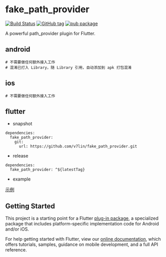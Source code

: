 # fake_path_provider

[![Build Status](https://cloud.drone.io/api/badges/v7lin/fake_path_provider/status.svg)](https://cloud.drone.io/v7lin/fake_path_provider)
[![GitHub tag](https://img.shields.io/github/tag/v7lin/fake_path_provider.svg)](https://github.com/v7lin/fake_path_provider/releases)
[![pub package](https://img.shields.io/pub/v/fake_path_provider.svg)](https://pub.dartlang.org/packages/fake_path_provider)

A powerful path_provider plugin for Flutter.

## android

````
# 不需要做任何额外接入工作
# 混淆已打入 Library，随 Library 引用，自动添加到 apk 打包混淆
````

## ios

````
# 不需要做任何额外接入工作
````

## flutter

* snapshot

````
dependencies:
  fake_path_provider:
    git:
      url: https://github.com/v7lin/fake_path_provider.git
````

* release

````
dependencies:
  fake_path_provider: ^${latestTag}
````

* example

[示例](./example/lib/main.dart)

## Getting Started

This project is a starting point for a Flutter
[plug-in package](https://flutter.io/developing-packages/),
a specialized package that includes platform-specific implementation code for
Android and/or iOS.

For help getting started with Flutter, view our 
[online documentation](https://flutter.io/docs), which offers tutorials, 
samples, guidance on mobile development, and a full API reference.
